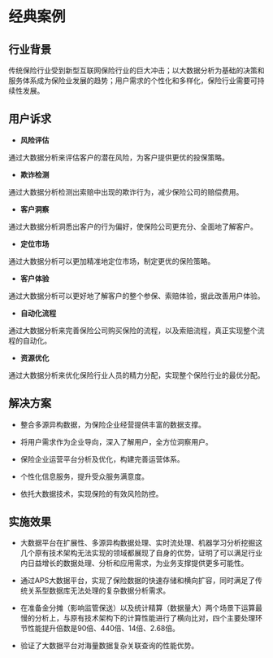 # 经典案例

## 行业背景

传统保险行业受到新型互联网保险行业的巨大冲击；以大数据分析为基础的决策和服务体系成为保险业发展的趋势；用户需求的个性化和多样化，保险行业需要可持续性发展。

## 用户诉求

* **风险评估** 

通过大数据分析来评估客户的潜在风险，为客户提供更优的投保策略。

* **欺诈检测** 

通过大数据分析检测出索赔中出现的欺诈行为，减少保险公司的赔偿费用。

* **客户洞察** 

通过大数据分析洞悉出客户的行为偏好，使保险公司更充分、全面地了解客户。 

* **定位市场** 
 
通过大数据分析可以更加精准地定位市场，制定更优的保险策略。 

* **客户体验**  

通过大数据分析可以更好地了解客户的整个参保、索赔体验，据此改善用户体验。 

* **自动化流程**    

通过大数据分析来完善保险公司购买保险的流程，以及索赔流程，真正实现整个流程的自动化。

* **资源优化** 

通过大数据分析来优化保险行业人员的精力分配，实现整个保险行业的最优分配。

## 解决方案

* 整合多源异构数据，为保险企业经营提供丰富的数据支撑。

* 将用户需求作为企业导向，深入了解用户，全方位洞察用户。

* 保险企业运营平台分析及优化，构建完善运营体系。

* 个性化信息服务，提升受众服务满意度。

* 依托大数据技术，实现保险的有效风险防控。

## 实施效果

* 大数据平台在扩展性、多源异构数据处理、实时流处理、机器学习分析挖掘这几个原有技术架构无法实现的领域都展现了自身的优势，证明了可以满足行业内日益增长的数据处理、分析和应用需求，为业务支撑提供更多可能性。

* 通过APS大数据平台，实现了保险数据的快速存储和横向扩容，同时满足了传统关系型数据库无法处理的复杂数据分析需求。

* 在准备金分摊（影响监管保送）以及统计精算（数据量大）两个场景下运算最慢的分析上，与原有技术架构下的计算性能进行了横向比对，四个主要处理环节性能提升倍数是90倍、440倍、14倍、2.68倍。

* 验证了大数据平台对海量数据复杂关联查询的性能优势。